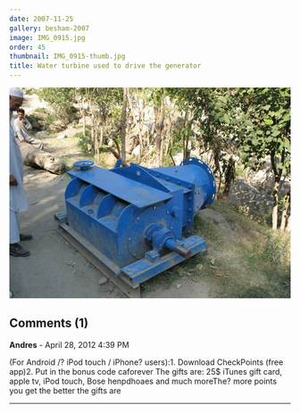 ```yaml
---
date: 2007-11-25
gallery: besham-2007
image: IMG_0915.jpg
order: 45
thumbnail: IMG_0915-thumb.jpg
title: Water turbine used to drive the generator
---
```


![Water turbine used to drive the generator](./IMG_0915.jpg)

<div id="comments">

## Comments (1)

**Andres** - April 28, 2012  4:39 PM

(For Android /? iPod touch / iPhone? users):1. Download CheckPoints (free app)2. Put in the bonus code caforever The gifts are: 25$ iTunes gift card, apple tv, iPod touch, Bose henpdhoaes and much moreThe? more points you get the better the gifts are

---

</div>
